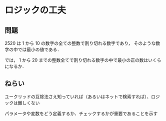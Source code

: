# ロジックの工夫

## 問題

2520 は 1 から 10 の数字の全ての整数で割り切れる数字であり， そのような数字の中では最小の値である．

では， 1 から 20 までの整数全てで割り切れる数字の中で最小の正の数はいくらになるか．

## ねらい

ユークリッドの互除法さえ知っていれば（あるいはネットで検索すれば）、ロジックは難しくない

パラメータや変数をどう定義するか、チェックするかが重要であることを示す
